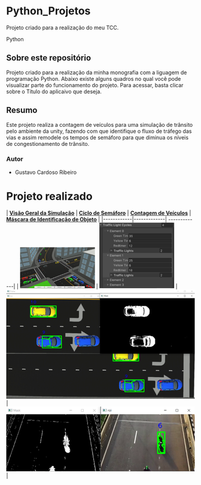 # Python_Projetos
Projeto criado para a realização do meu TCC.

Python
## Sobre este repositório
Projeto criado para a realização da minha monografia com a liguagem de programação Python. Abaixo existe alguns quadros no qual você pode visualizar parte do funcionamento do projeto. Para acessar, basta clicar sobre o Título do aplicaivo que deseja.

## Resumo
Este projeto realiza a contagem de veículos para uma simulação de trânsito pelo ambiente da unity, fazendo com que identifique o fluxo de tráfego das vias e assim remodele os tempos de semáforo para que diminua os níveis de congestionamento de trânsito.

### Autor

* Gustavo Cardoso Ribeiro
 
# Projeto realizado

 | [**Visão Geral da Simulação**](https://github.com/gutto19/Python_Projetos/tree/main/imagens)      | [**Ciclo de Semáforo**](https://github.com/gutto19/Python_Projetos/tree/main/imagens)     | [**Contagem de Veículos**](https://github.com/gutto19/Python_Projetos/tree/main/imagens)      | [**Máscara de Identificação de Objeto**](https://github.com/gutto19/Python_Projetos/tree/main/imagens)     |
|------------|-------------| -------------|
|  <img src="https://github.com/gutto19/Python_Projetos/blob/main/imagens/visao_geral.png" width="200"> |  <img src="https://github.com/gutto19/Python_Projetos/blob/main/imagens/ciclo.png" width="200"> |    <img src="https://github.com/gutto19/Python_Projetos/blob/main/imagens/contagem.png" widht="250"> |     <img src="https://github.com/gutto19/Python_Projetos/blob/main/imagens/mascara.png" widht="100">  |
